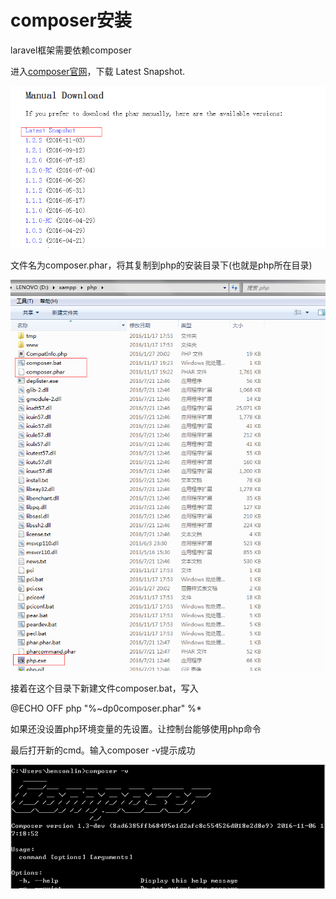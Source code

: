 # composer安装

laravel框架需要依赖composer

进入[composer官网](https://getcomposer.org/download/)，下载 Latest Snapshot.

![](img/2016-11-18-install-composer-01.png)

文件名为composer.phar，将其复制到php的安装目录下(也就是php所在目录)

![](img/2016-11-18-install-composer-02.png)

接着在这个目录下新建文件composer.bat，写入

@ECHO OFF
php "%~dp0composer.phar" %*

如果还没设置php环境变量的先设置。让控制台能够使用php命令

最后打开新的cmd。输入composer -v提示成功

![](img/2016-11-18-install-composer-03.png)

